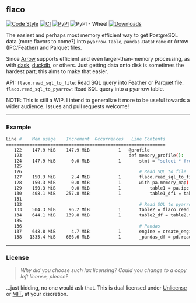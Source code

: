 ## flaco

[![Code Style](https://img.shields.io/badge/code%20style-black-000000.svg)](https://github.com/python/black)
[![CI](https://github.com/milesgranger/flaco/actions/workflows/CI.yml/badge.svg?branch=master)](https://github.com/milesgranger/flaco/actions/workflows/CI.yml)
[![PyPI](https://img.shields.io/pypi/v/flaco.svg)](https://pypi.org/project/flaco)
![PyPI - Wheel](https://img.shields.io/pypi/wheel/flaco)
[![Downloads](https://pepy.tech/badge/flaco/month)](https://pepy.tech/project/flaco)


The easiest and perhaps most memory efficient way to get PostgreSQL data (more flavors to come?)
into `pyarrow.Table`, `pandas.DataFrame` or Arrow (IPC/Feather) and Parquet files. 

Since [Arrow](https://github.com/apache/arrow) supports efficient and even larger-than-memory processing,
as with [dask](https://github.com/dask/dask), [duckdb](https://duckdb.org/), or others.
Just getting data onto disk is sometimes the hardest part; this aims to make that easier. 

API:
`flaco.read_sql_to_file`: Read SQL query into Feather or Parquet file.
`flaco.read_sql_to_pyarrow`: Read SQL query into a pyarrow table.

NOTE:
This is still a WIP. I intend to generalize it more to be
useful towards a wider audience. Issues and pull requests welcome!

---

### Example

```bash
Line #    Mem usage    Increment  Occurrences   Line Contents
=============================================================
   122    147.9 MiB    147.9 MiB           1   @profile
   123                                         def memory_profile():
   124    147.9 MiB      0.0 MiB           1       stmt = "select * from test_table"
   125
   126                                             # Read SQL to file
   127    150.3 MiB      2.4 MiB           1       flaco.read_sql_to_file(DB_URI, stmt, 'result.feather', flaco.FileFormat.Feather)
   128    150.3 MiB      0.0 MiB           1       with pa.memory_map('result.feather', 'rb') as source:
   129    150.3 MiB      0.0 MiB           1           table1 = pa.ipc.open_file(source).read_all()
   130    408.1 MiB    257.8 MiB           1           table1_df1 = table1.to_pandas()
   131
   132                                             # Read SQL to pyarrow.Table
   133    504.3 MiB     96.2 MiB           1       table2 = flaco.read_sql_to_pyarrow(DB_URI, stmt)
   134    644.1 MiB    139.8 MiB           1       table2_df = table2.to_pandas()
   135
   136                                             # Pandas
   137    648.8 MiB      4.7 MiB           1       engine = create_engine(DB_URI)
   138   1335.4 MiB    686.6 MiB           1       _pandas_df = pd.read_sql(stmt, engine)
```

---

### License

> _Why did you choose such lax licensing? Could you change to a copy left license, please?_

...just kidding, no one would ask that. This is dual licensed under 
[Unlicense](LICENSE) or [MIT](LICENSE-MIT), at your discretion.

